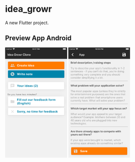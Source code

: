 # idea_growr

A new Flutter project.

## Preview App Android

<!-- ![APK](/assets/images/qrcode_apk.png?raw=true "Optional Title")   -->

<img src="/assets/images/screen_01.png" width="40%">  <img src="/assets/images/screen_02.png" width="40%">
<!-- ![Alt text](/assets/images/screen_01.png?raw=true "Optional Title")
![Alt text](/assets/images/screen_02.png?raw=true "Optional Title") -->
